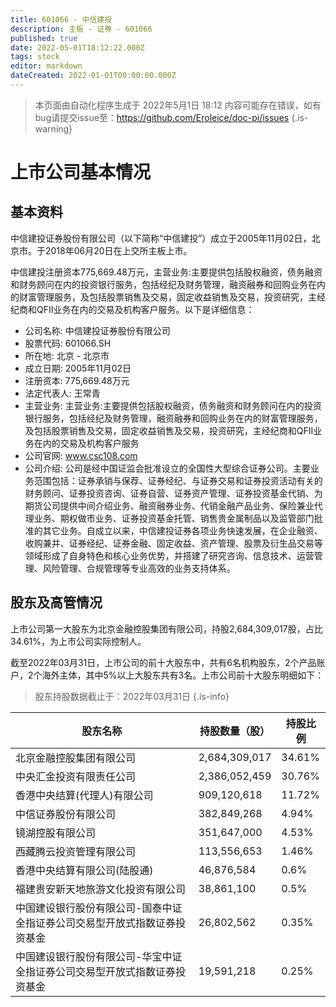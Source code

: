 ```yaml
---
title: 601066 - 中信建投
description: 主板 - 证券 - 601066
published: true
date: 2022-05-01T18:12:22.000Z
tags: stock
editor: markdown
dateCreated: 2022-01-01T00:00:00.000Z
---
```


> 本页面由自动化程序生成于 2022年5月1日 18:12
> 内容可能存在错误，如有bug请提交issue至：https://github.com/Eroleice/doc-pi/issues
{.is-warning}

# 上市公司基本情况

## 基本资料

中信建投证券股份有限公司（以下简称“中信建投”）成立于2005年11月02日，北京市。于2018年06月20日在上交所主板上市。

中信建投注册资本775,669.48万元，主营业务:主要提供包括股权融资，债务融资和财务顾问在内的投资银行服务，包括经纪及财务管理，融资融券和回购业务在内的财富管理服务，及包括股票销售及交易，固定收益销售及交易，投资研究，主经纪商和QFII业务在内的交易及机构客户服务。以下是详细信息：

- 公司名称: 中信建投证券股份有限公司
- 股票代码: 601066.SH
- 所在地: 北京 - 北京市
- 成立日期: 2005年11月02日
- 注册资本: 775,669.48万元
- 法定代表人: 王常青
- 主营业务: 主营业务:主要提供包括股权融资，债务融资和财务顾问在内的投资银行服务，包括经纪及财务管理，融资融券和回购业务在内的财富管理服务，及包括股票销售及交易，固定收益销售及交易，投资研究，主经纪商和QFII业务在内的交易及机构客户服务
- 公司官网: www.csc108.com
- 公司介绍: 公司是经中国证监会批准设立的全国性大型综合证券公司。主要业务范围包括：证券承销与保荐、证券经纪、与证券交易和证券投资活动有关的财务顾问、证券投资咨询、证券自营、证券资产管理、证券投资基金代销、为期货公司提供中间介绍业务、融资融券业务、代销金融产品业务、保险兼业代理业务、期权做市业务、证券投资基金托管、销售贵金属制品以及监管部门批准的其它业务。自成立以来，中信建投证券各项业务快速发展，在企业融资、收购兼并、证券经纪、证券金融、固定收益、资产管理、股票及衍生品交易等领域形成了自身特色和核心业务优势，并搭建了研究咨询、信息技术、运营管理、风险管理、合规管理等专业高效的业务支持体系。


## 股东及高管情况

上市公司第一大股东为北京金融控股集团有限公司，持股2,684,309,017股，占比34.61%，为上市公司实际控制人。

截至2022年03月31日，上市公司的前十大股东中，共有6名机构股东，2个产品账户，2个海外主体，其中5%以上大股东共有3名。上市公司前十大股东明细如下：

> 股东持股数据截止于：2022年03月31日
{.is-info}

| 股东名称 | 持股数量（股） | 持股比例 |
| --- | --- | --- |
| 北京金融控股集团有限公司 | 2,684,309,017 | 34.61% |
| 中央汇金投资有限责任公司 | 2,386,052,459 | 30.76% |
| 香港中央结算(代理人)有限公司 | 909,120,618 | 11.72% |
| 中信证券股份有限公司 | 382,849,268 | 4.94% |
| 镜湖控股有限公司 | 351,647,000 | 4.53% |
| 西藏腾云投资管理有限公司 | 113,556,653 | 1.46% |
| 香港中央结算有限公司(陆股通) | 46,876,584 | 0.6% |
| 福建贵安新天地旅游文化投资有限公司 | 38,861,100 | 0.5% |
| 中国建设银行股份有限公司-国泰中证全指证券公司交易型开放式指数证券投资基金 | 26,802,562 | 0.35% |
| 中国建设银行股份有限公司-华宝中证全指证券公司交易型开放式指数证券投资基金 | 19,591,218 | 0.25% |




